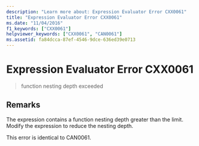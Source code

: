 ```yaml
---
description: "Learn more about: Expression Evaluator Error CXX0061"
title: "Expression Evaluator Error CXX0061"
ms.date: "11/04/2016"
f1_keywords: ["CXX0061"]
helpviewer_keywords: ["CXX0061", "CAN0061"]
ms.assetid: fa84dcca-87ef-4546-9dce-636ed39e0713
---
```

# Expression Evaluator Error CXX0061

> function nesting depth exceeded

## Remarks

The expression contains a function nesting depth greater than the limit. Modify the expression to reduce the nesting depth.

This error is identical to CAN0061.
